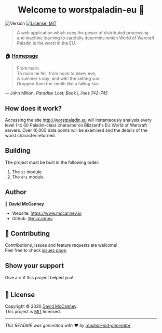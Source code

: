 <h1 align="center">Welcome to worstpaladin-eu 👋</h1>
<p>
  <img alt="Version" src="https://img.shields.io/badge/version-1.5.0-blue.svg?cacheSeconds=2592000" />
  <a href="https://github.com/mccanney/worstpaladin-eu/blob/master/LICENSE.md" target="_blank">
    <img alt="License: MIT" src="https://img.shields.io/badge/License-MIT-yellow.svg" />
  </a>
</p>

> A web application which uses the power of distributed processing and machine learning to carefully determine which World of Warcraft Paladin is the worst in the EU.

### 🏠 [Homepage](http://worstpaladin.eu)

> From morn\
> To noon he fell, from noon to dewy eve,\
> A summer's day; and with the setting sun\
> Dropped from the zenith like a falling star.

-- John Milton, _Paradise Lost; Book I, lines 742-745_

## How does it work?

Accessing the site http://worstpaladin.eu will instanteously analysis every level 1 to 60 Paladin-class character on Blizzard's EU World of Warcraft servers. Over 10,000 data points will be examined and the details of the worst character returned.

## Building

The project must be built in the following order:

1. The `s3` module.
2. The `dns` module.

## Author

👤 **David McCanney**

- Website: https://www.mccanney.io
- Github: [@mccanney](https://github.com/mccanney)

## 🤝 Contributing

Contributions, issues and feature requests are welcome!<br />Feel free to check [issues page](https://github.com/mccanney/worstpaladin-eu/issues).

## Show your support

Give a ⭐️ if this project helped you!

## 📝 License

Copyright © 2020 [David McCanney](https://github.com/mccanney).<br />
This project is [MIT](https://github.com/mccanney/worstpaladin-eu/blob/master/LICENSE.md) licensed.

---

_This README was generated with ❤️ by [readme-md-generator](https://github.com/kefranabg/readme-md-generator)_
